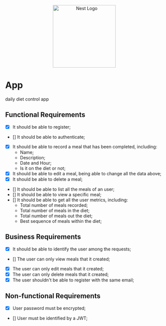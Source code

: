 <p align="center">
  <a href="http://nestjs.com/" target="blank"><img src="https://nestjs.com/img/logo-small.svg" width="200" alt="Nest Logo" /></a>
</p>

[circleci-image]: https://img.shields.io/circleci/build/github/nestjs/nest/master?token=abc123def456
[circleci-url]: https://circleci.com/gh/nestjs/nest

# App

daily diet control app

## Functional Requirements
- [x] It should be able to register;
- [] It should be able to authenticate;
- [x] It should be able to record a meal that has been completed, including:
  - Name;
  - Description;
  - Date and Hour;
  - Is it on the diet or not;
- [x] It should be able to edit a meal, being able to change all the data above;
- [x] It should be able to delete a meal;
- [] It should be able to list all the meals of an user;
- [] It should be able to view a specific meal;
- [] It should be able to get all the user metrics, including:
  - Total number of meals recorded;
  - Total number of meals in the diet;
  - Total number of meals out the diet;
  - Best sequence of meals within the diet;

## Business Requirements
- [x] It should be able to identify the user among the requests;
- [] The user can only view meals that it created;
- [x] The user can only edit meals that it created;
- [x] The user can only delete meals that it created;
- [x] The user shouldn't be able to register with the same email;

## Non-functional Requirements
- [x] User password must be encrypted;
- [] User must be identified by a JWT;
